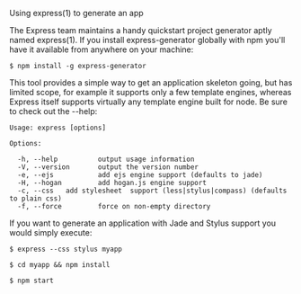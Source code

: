 Using express(1) to generate an app

The Express team maintains a handy quickstart project generator aptly named express(1). If you install express-generator globally with npm you'll have it available from anywhere on your machine:

	$ npm install -g express-generator

This tool provides a simple way to get an application skeleton going, but has limited scope, for example it supports only a few template engines, whereas Express itself supports virtually any template engine built for node. Be sure to check out the --help:

	Usage: express [options]

	Options:

	  -h, --help          output usage information
	  -V, --version       output the version number
	  -e, --ejs           add ejs engine support (defaults to jade)
	  -H, --hogan         add hogan.js engine support
	  -c, --css   add stylesheet  support (less|stylus|compass) (defaults to plain css)
	  -f, --force         force on non-empty directory

If you want to generate an application with Jade and Stylus support you would simply execute:

	$ express --css stylus myapp

	$ cd myapp && npm install

	$ npm start

